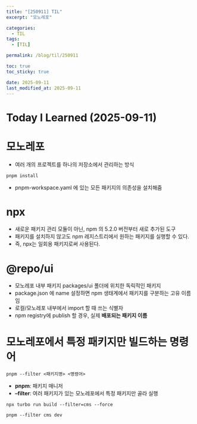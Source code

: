 ```yaml
---
title: "[250911] TIL"
excerpt: "모노레포"

categories:
  - TIL
tags:
  - [TIL]

permalink: /blog/til/250911

toc: true
toc_sticky: true

date: 2025-09-11
last_modified_at: 2025-09-11
---
```


# Today I Learned (2025-09-11)

# 모노레포

- 여러 개의 프로젝트를 하나의 저장소에서 관리하는 방식

```
pnpm install
```

- pnpm-workspace.yaml 에 있는 모든 패키지의 의존성을 설치해줌

# npx

- 새로운 패키지 관리 모듈이 아닌, npm 의 5.2.0 버전부터 새로 추가된 도구
- 패키지를 설치하지 않고도 npm 레지스트리에서 원하는 패키지를 실행할 수 있다.
- 즉, npx는 일회용 패키지로써 사용된다.

# @repo/ui

- 모노레포 내부 패키지 packages/ui 폴더에 위치한 독릭적인 패키지
- package.json 에 name 설정하면 npm 생태계에서 패키지를 구분하는 고유 이름임
- 로컬/모노레포 내부에서 import 할 때 쓰는 식별자
- npm registry에 publish 할 경우, 실제 **배포되는 패키지 이름**

# 모노레포에서 특정 패키지만 빌드하는 명령어

```
pnpm --filter <패키지명> <명령어>
```

- **pnpm**: 패키지 매니저
- **–filter**: 여러 패키지가 있는 모노레포에서 특정 패키지만 골라 실행

```
npx turbo run build --filter=cms --force
```

```
pnpm --filter cms dev
```
